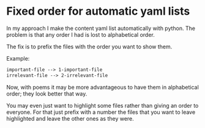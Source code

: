 # Fixed order for automatic yaml lists

In my approach I make the content yaml list automatically with python. The problem is that any order I had is lost to alphabetical order.

The fix is to prefix the files with the order you want to show them.

Example:

```markdown
important-file --> 1-important-file
irrelevant-file --> 2-irrelevant-file
```

Now, with poems it may be more advantageous to have them in alphabetical order; they look better that way.

You may even just want to highlight some files rather than giving an order to everyone. For that just prefix with a number the files that you want to leave highlighted and leave the other ones as they were.
